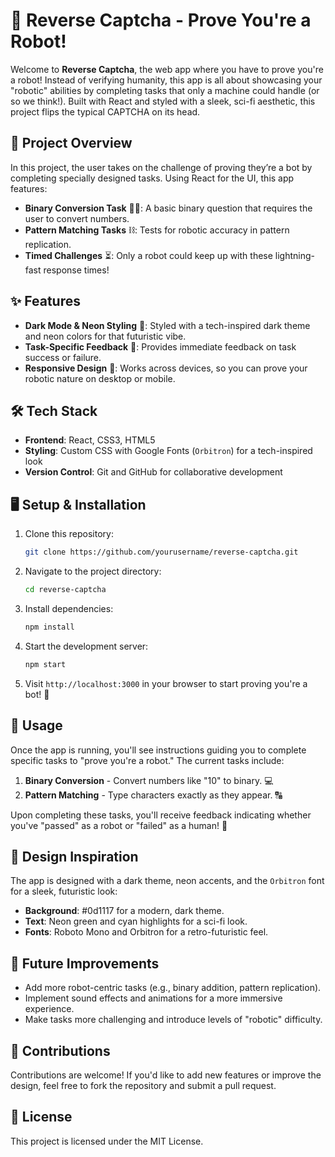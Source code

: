 # 🤖 **Reverse Captcha - Prove You're a Robot!**

Welcome to **Reverse Captcha**, the web app where you have to prove you're a robot! Instead of verifying humanity, this app is all about showcasing your "robotic" abilities by completing tasks that only a machine could handle (or so we think!). Built with React and styled with a sleek, sci-fi aesthetic, this project flips the typical CAPTCHA on its head.

## 🎯 **Project Overview**
In this project, the user takes on the challenge of proving they’re a bot by completing specially designed tasks. Using React for the UI, this app features:
- **Binary Conversion Task** 🧑‍💻: A basic binary question that requires the user to convert numbers.
- **Pattern Matching Tasks** ⛓️: Tests for robotic accuracy in pattern replication.
- **Timed Challenges** ⏳: Only a robot could keep up with these lightning-fast response times!

## ✨ **Features**
- **Dark Mode & Neon Styling** 🌌: Styled with a tech-inspired dark theme and neon colors for that futuristic vibe.
- **Task-Specific Feedback** 🎉: Provides immediate feedback on task success or failure.
- **Responsive Design** 📱: Works across devices, so you can prove your robotic nature on desktop or mobile.

## 🛠 **Tech Stack**
- **Frontend**: React, CSS3, HTML5
- **Styling**: Custom CSS with Google Fonts (`Orbitron`) for a tech-inspired look
- **Version Control**: Git and GitHub for collaborative development

## 🖥️ **Setup & Installation**
1. Clone this repository:
   ```bash
   git clone https://github.com/yourusername/reverse-captcha.git
   ```
2. Navigate to the project directory:
   ```bash
   cd reverse-captcha
   ```
3. Install dependencies:
   ```bash
   npm install
   ```
4. Start the development server:
   ```bash
   npm start
   ```
5. Visit `http://localhost:3000` in your browser to start proving you're a bot! 🤖

## 🚀 **Usage**
Once the app is running, you'll see instructions guiding you to complete specific tasks to "prove you're a robot." The current tasks include:
1. **Binary Conversion** - Convert numbers like "10" to binary. 💻
2. **Pattern Matching** - Type characters exactly as they appear. 🔠

Upon completing these tasks, you'll receive feedback indicating whether you've "passed" as a robot or "failed" as a human! 👾

## 🎨 **Design Inspiration**
The app is designed with a dark theme, neon accents, and the `Orbitron` font for a sleek, futuristic look:
- **Background**: #0d1117 for a modern, dark theme.
- **Text**: Neon green and cyan highlights for a sci-fi look.
- **Fonts**: Roboto Mono and Orbitron for a retro-futuristic feel.

## 🌟 **Future Improvements**
- Add more robot-centric tasks (e.g., binary addition, pattern replication).
- Implement sound effects and animations for a more immersive experience.
- Make tasks more challenging and introduce levels of "robotic" difficulty.

## 👥 **Contributions**
Contributions are welcome! If you'd like to add new features or improve the design, feel free to fork the repository and submit a pull request.

## 📝 **License**
This project is licensed under the MIT License.